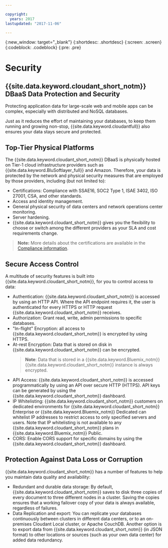 ```yaml
---

copyright:
  years: 2017
lastupdated: "2017-11-06"

---
```


{:new_window: target="_blank"}
{:shortdesc: .shortdesc}
{:screen: .screen}
{:codeblock: .codeblock}
{:pre: .pre}

<!-- Acrolinx: 2017-04-28 -->

# Security

## {{site.data.keyword.cloudant_short_notm}} DBaaS Data Protection and Security

Protecting application data for large-scale web and mobile apps can be complex,
especially with distributed and NoSQL databases.

Just as it reduces the effort of maintaining your databases,
to keep them running and growing non-stop,
{{site.data.keyword.cloudantfull}} also ensures your data stays secure and protected.

## Top-Tier Physical Platforms

The {{site.data.keyword.cloudant_short_notm}} DBaaS is
physically hosted on Tier-1 cloud infrastructure providers such as
{{site.data.keyword.BluSoftlayer_full}} and Amazon.
Therefore,
your data is protected by the network and physical security measures that are employed by those providers,
including (but not limited to):

- Certifications: Compliance with SSAE16, SOC2 Type 1, ISAE 3402, ISO 27001, CSA, and other standards.
- Access and identity management.
- General physical security of data centers and network operations center monitoring.
- Server hardening.
- {{site.data.keyword.cloudant_short_notm}} gives you the flexibility to
  choose or switch among the different providers
  as your SLA and cost requirements change.

> **Note:** More details about the certifications are available in the [Compliance information](compliance.html).

## Secure Access Control

A multitude of security features is built into
{{site.data.keyword.cloudant_short_notm}},
for you to control access to data:

- Authentication: {{site.data.keyword.cloudant_short_notm}} is accessed
  by using an HTTP API.
  Where the API endpoint requires it,
  the user is authenticated for every HTTPS or HTTP request
  {{site.data.keyword.cloudant_short_notm}} receives.
- Authorization: Grant read,
  write,
  admin permissions to specific databases.
- "In-flight" Encryption: all access to
  {{site.data.keyword.cloudant_short_notm}} is encrypted by using HTTPS.
- At-rest Encryption: Data that is stored on disk in
  {{site.data.keyword.cloudant_short_notm}} can be encrypted.
  > **Note**: Data that is stored in a {{site.data.keyword.Bluemix_notm}} {{site.data.keyword.cloudant_short_notm}} instance is always encrypted.
- API Access: {{site.data.keyword.cloudant_short_notm}} is accessed programmatically
  by using an API over secure HTTP (HTTPS).
  API keys can be generated by using
  the {{site.data.keyword.cloudant_short_notm}} dashboard.
- IP Whitelisting: {{site.data.keyword.cloudant_short_notm}} customers on dedicated 
  environments for {{site.data.keyword.cloudant_short_notm}} Enterprise or 
  {{site.data.keyword.Bluemix_notm}} Dedicated can whitelist IP addresses to restrict access to only specified 
  servers and users. Note that IP whitelisting is not available to any {{site.data.keyword.cloudant_short_notm}} 
  plans in {{site.data.keyword.Bluemix_notm}} Public. 
- CORS: Enable CORS support for specific domains by using the
  {{site.data.keyword.cloudant_short_notm}} dashboard.

## Protection Against Data Loss or Corruption

{{site.data.keyword.cloudant_short_notm}} has a number of features
to help you maintain data quality and availability:

- Redundant and durable data storage: By default,
  {{site.data.keyword.cloudant_short_notm}} saves to disk three copies
  of every document to three different nodes in a cluster.
  Saving the copies ensures that a working failover copy of your data
  is always available,
  regardless of failures.
- Data Replication and export: You can replicate your databases continuously
  between clusters in different data centers,
  or to an on-premises Cloudant Local cluster,
  or Apache CouchDB.
  Another option is to export data from
  {{site.data.keyword.cloudant_short_notm}} (in JSON format)
  to other locations or sources (such as your own data center)
  for added data redundancy.
